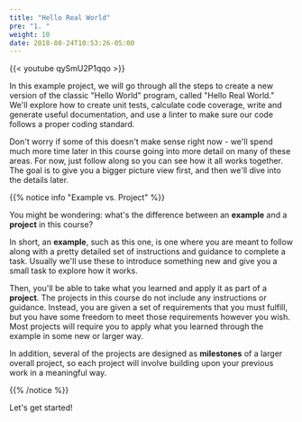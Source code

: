 ```yaml
---
title: "Hello Real World"
pre: "1. "
weight: 10
date: 2018-08-24T10:53:26-05:00
---
```


{{< youtube qySmU2P1qqo  >}}

In this example project, we will go through all the steps to create a new version of the classic "Hello World" program, called "Hello Real World." We'll explore how to create unit tests, calculate code coverage, write and generate useful documentation, and use a linter to make sure our code follows a proper coding standard. 

Don't worry if some of this doesn't make sense right now - we'll spend much more time later in this course going into more detail on many of these areas. For now, just follow along so you can see how it all works together. The goal is to give you a bigger picture view first, and then we'll dive into the details later.

{{% notice info "Example vs. Project" %}}

You might be wondering: what's the difference between an **example** and a **project** in this course? 

In short, an **example**, such as this one, is one where you are meant to follow along with a pretty detailed set of instructions and guidance to complete a task. Usually we'll use these to introduce something new and give you a small task to explore how it works. 

Then, you'll be able to take what you learned and apply it as part of a **project**. The projects in this course do not include any instructions or guidance. Instead, you are given a set of requirements that you must fulfill, but you have some freedom to meet those requirements however you wish. Most projects will require you to apply what you learned through the example in some new or larger way. 

In addition, several of the projects are designed as **milestones** of a larger overall project, so each project will involve building upon your previous work in a meaningful way. 

{{% /notice %}}

Let's get started!